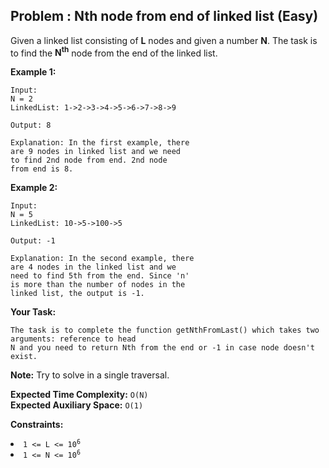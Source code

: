 ## Problem : Nth node from end of linked list (Easy)
Given a linked list consisting of **L** nodes and given a number **N**. The task is to find the **N<sup>th</sup>** node from the end of the linked list.

**Example 1:**
```
Input:
N = 2
LinkedList: 1->2->3->4->5->6->7->8->9

Output: 8

Explanation: In the first example, there
are 9 nodes in linked list and we need
to find 2nd node from end. 2nd node
from end is 8.  
```

**Example 2:**
```
Input:
N = 5
LinkedList: 10->5->100->5

Output: -1

Explanation: In the second example, there
are 4 nodes in the linked list and we
need to find 5th from the end. Since 'n'
is more than the number of nodes in the
linked list, the output is -1.
```

**Your Task:**
```
The task is to complete the function getNthFromLast() which takes two arguments: reference to head 
N and you need to return Nth from the end or -1 in case node doesn't exist.
```

**Note:**
Try to solve in a single traversal.

**Expected Time Complexity:** ```O(N)```<br>
**Expected Auxiliary Space:** ```O(1)```

**Constraints:**
<li><code>1 <= L <= 10<sup>6</sup></code></li>
<li><code>1 <= N <= 10<sup>6</sup></code></li>